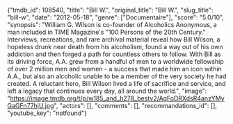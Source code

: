 {"tmdb_id": 108540, "title": "Bill W.", "original_title": "Bill W.", "slug_title": "bill-w", "date": "2012-05-18", "genre": ["Documentaire"], "score": "5.0/10", "synopsis": "William G. Wilson is co-founder of Alcoholics Anonymous, a man included in TIME Magazine's \"100 Persons of the 20th Century.\" Interviews, recreations, and rare archival material reveal how Bill Wilson, a hopeless drunk near death from his alcoholism, found a way out of his own addiction and then forged a path for countless others to follow. With Bill as its driving force, A.A. grew from a handful of men to a worldwide fellowship of over 2 million men and women - a success that made him an icon within A.A., but also an alcoholic unable to be a member of the very society he had created. A reluctant hero, Bill Wilson lived a life of sacrifice and service, and left a legacy that continues every day, all around the world.", "image": "https://image.tmdb.org/t/p/w185_and_h278_bestv2/AqFoDRXdsR4anzYMyGaGFn77hjU.jpg", "actors": [], "comments": [], "recommandations_id": [], "youtube_key": "notfound"}
